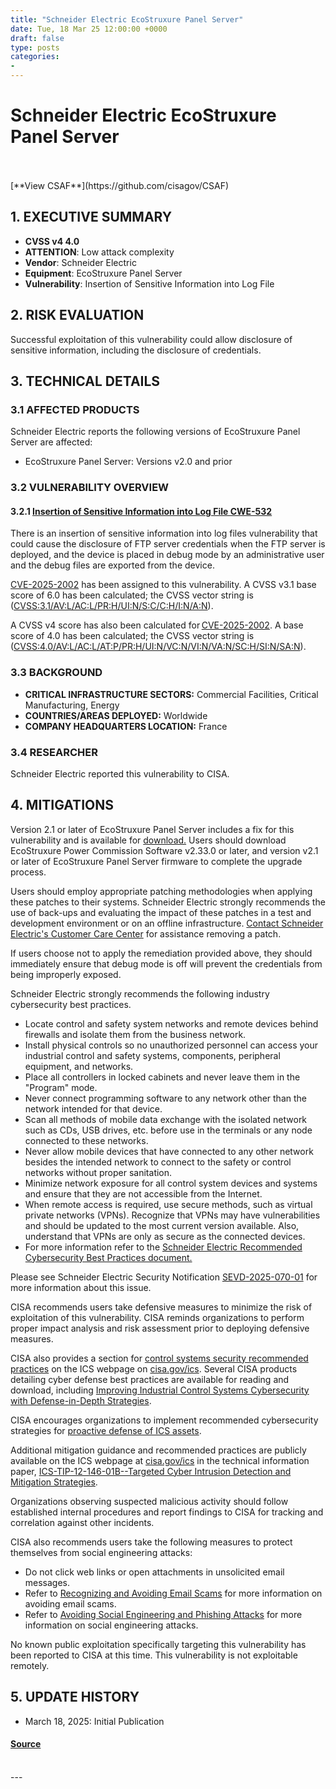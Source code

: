 ```yaml
---
title: "Schneider Electric EcoStruxure Panel Server"
date: Tue, 18 Mar 25 12:00:00 +0000
draft: false
type: posts
categories: 
- 
---
```

# Schneider Electric EcoStruxure Panel Server

<br/>

<br/>
[**View CSAF**](https://github.com/cisagov/CSAF)

1\. EXECUTIVE SUMMARY
---------------------

-   **CVSS v4 4.0**
-   **ATTENTION**: Low attack complexity
-   **Vendor**: Schneider Electric
-   **Equipment**: EcoStruxure Panel Server
-   **Vulnerability**: Insertion of Sensitive Information into Log File

2\. RISK EVALUATION
-------------------

Successful exploitation of this vulnerability could allow disclosure of sensitive information, including the disclosure of credentials.

3\. TECHNICAL DETAILS
---------------------

### 3.1 AFFECTED PRODUCTS

Schneider Electric reports the following versions of EcoStruxure Panel Server are affected:

-   EcoStruxure Panel Server: Versions v2.0 and prior

### 3.2 VULNERABILITY OVERVIEW

#### **3.2.1** [**Insertion of Sensitive Information into Log File CWE-532**](https://cwe.mitre.org/data/definitions/532.html)

There is an insertion of sensitive information into log files vulnerability that could cause the disclosure of FTP server credentials when the FTP server is deployed, and the device is placed in debug mode by an administrative user and the debug files are exported from the device.

[CVE-2025-2002](https://www.cve.org/CVERecord?id=CVE-2025-2002) has been assigned to this vulnerability. A CVSS v3.1 base score of 6.0 has been calculated; the CVSS vector string is ([CVSS:3.1/AV:L/AC:L/PR:H/UI:N/S:C/C:H/I:N/A:N](https://www.first.org/cvss/calculator/3.1#CVSS:3.1/AV:L/AC:L/PR:H/UI:N/S:C/C:H/I:N/A:N)).

A CVSS v4 score has also been calculated for [CVE-2025-2002](https://www.cve.org/CVERecord?id=CVE-2025-2002). A base score of 4.0 has been calculated; the CVSS vector string is ([CVSS:4.0/AV:L/AC:L/AT:P/PR:H/UI:N/VC:N/VI:N/VA:N/SC:H/SI:N/SA:N](https://www.first.org/cvss/calculator/4.0#CVSS:4.0/AV:L/AC:L/AT:P/PR:H/UI:N/VC:N/VI:N/VA:N/SC:H/SI:N/SA:N)).

### 3.3 BACKGROUND

-   **CRITICAL INFRASTRUCTURE SECTORS:** Commercial Facilities, Critical Manufacturing, Energy
-   **COUNTRIES/AREAS DEPLOYED:** Worldwide
-   **COMPANY HEADQUARTERS LOCATION:** France

### 3.4 RESEARCHER

Schneider Electric reported this vulnerability to CISA.

4\. MITIGATIONS
---------------

Version 2.1 or later of EcoStruxure Panel Server includes a fix for this vulnerability and is available for [download.](https://www.se.com/ww/en/product-range/40739468-ecostruxure-panel-server/?parent-subcategory-id=4160#software-and-firmware) Users should download EcoStruxure Power Commission Software v2.33.0 or later, and version v2.1 or later of EcoStruxure Panel Server firmware to complete the upgrade process.

Users should employ appropriate patching methodologies when applying these patches to their systems. Schneider Electric strongly recommends the use of back-ups and evaluating the impact of these patches in a test and development environment or on an offline infrastructure. [Contact Schneider Electric's Customer Care Center](https://www.se.com/us/en/work/support/contacts.jsp) for assistance removing a patch.

If users choose not to apply the remediation provided above, they should immediately ensure that debug mode is off will prevent the credentials from being improperly exposed.

Schneider Electric strongly recommends the following industry cybersecurity best practices.

-   Locate control and safety system networks and remote devices behind firewalls and isolate them from the business network.
-   Install physical controls so no unauthorized personnel can access your industrial control and safety systems, components, peripheral equipment, and networks.
-   Place all controllers in locked cabinets and never leave them in the "Program" mode.
-   Never connect programming software to any network other than the network intended for that device.
-   Scan all methods of mobile data exchange with the isolated network such as CDs, USB drives, etc. before use in the terminals or any node connected to these networks.
-   Never allow mobile devices that have connected to any other network besides the intended network to connect to the safety or control networks without proper sanitation.
-   Minimize network exposure for all control system devices and systems and ensure that they are not accessible from the Internet.
-   When remote access is required, use secure methods, such as virtual private networks (VPNs). Recognize that VPNs may have vulnerabilities and should be updated to the most current version available. Also, understand that VPNs are only as secure as the connected devices.
-   For more information refer to the [Schneider Electric Recommended Cybersecurity Best Practices document.](https://www.se.com/us/en/download/document/7EN52-0390/)

Please see Schneider Electric Security Notification [SEVD-2025-070-01](https://download.schneider-electric.com/files?p_Doc_Ref=SEVD-2025-070-01&p_enDocType=Security+and+Safety+Notice&p_File_Name=SEVD-2025-070-01.pdf) for more information about this issue.

CISA recommends users take defensive measures to minimize the risk of exploitation of this vulnerability. CISA reminds organizations to perform proper impact analysis and risk assessment prior to deploying defensive measures.

CISA also provides a section for [control systems security recommended practices](https://www.cisa.gov/resources-tools/resources/ics-recommended-practices) on the ICS webpage on [cisa.gov/ics](https://www.cisa.gov/topics/industrial-control-systems). Several CISA products detailing cyber defense best practices are available for reading and download, including [Improving Industrial Control Systems Cybersecurity with Defense-in-Depth Strategies](https://us-cert.cisa.gov/sites/default/files/recommended_practices/NCCIC_ICS-CERT_Defense_in_Depth_2016_S508C.pdf).

CISA encourages organizations to implement recommended cybersecurity strategies for [proactive defense of ICS assets](https://www.cisa.gov/sites/default/files/publications/Cybersecurity_Best_Practices_for_Industrial_Control_Systems.pdf).

Additional mitigation guidance and recommended practices are publicly available on the ICS webpage at [cisa.gov/ics](https://www.cisa.gov/topics/industrial-control-systems) in the technical information paper, [ICS-TIP-12-146-01B--Targeted Cyber Intrusion Detection and Mitigation Strategies](https://www.cisa.gov/uscert/ics/tips/ICS-TIP-12-146-01B).

Organizations observing suspected malicious activity should follow established internal procedures and report findings to CISA for tracking and correlation against other incidents.

CISA also recommends users take the following measures to protect themselves from social engineering attacks:

-   Do not click web links or open attachments in unsolicited email messages.
-   Refer to [Recognizing and Avoiding Email Scams](https://www.cisa.gov/uscert/sites/default/files/publications/emailscams0905.pdf) for more information on avoiding email scams.
-   Refer to [Avoiding Social Engineering and Phishing Attacks](https://www.cisa.gov/uscert/ncas/tips/ST04-014) for more information on social engineering attacks.

No known public exploitation specifically targeting this vulnerability has been reported to CISA at this time. This vulnerability is not exploitable remotely.

5\. UPDATE HISTORY
------------------

-   March 18, 2025: Initial Publication

#### [Source](https://www.cisa.gov/news-events/ics-advisories/icsa-25-077-04)

<br/>
---
